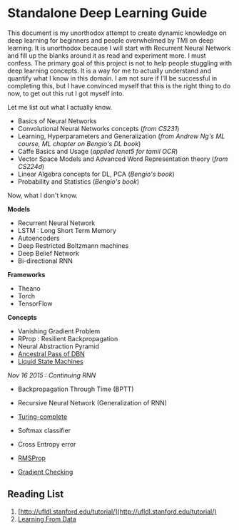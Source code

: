 # Standalone Deep Learning Guide

This document is my unorthodox attempt to create dynamic knowledge on deep learning for beginners and people overwhelmed by TMI on deep learning. It is unorthodox because I will start with Recurrent Neural Network and fill up the blanks around it as read and experiment more. I must confess. The primary goal of this project is not to help people stuggling with deep learning concepts. It is a way for me to actually understand and quantify what I know in this domain. I am not sure if I'll be successful in completing this, but I have convinced myself that this is the right thing to do now, to get out this rut I got myself into. 

Let me list out what I actually know.

* Basics of Neural Networks
* Convolutional Neural Networks concepts (*from CS231*)
* Learning, Hyperparameters and Generalization (*from Andrew Ng's ML course, ML chapter on Bengio's DL book*)
* Caffe Basics and Usage (*applied lenet5 for tamil OCR*)
* Vector Space Models and Advanced Word Representation theory (*from CS224d*)
* Linear Algebra concepts for DL, PCA (*Bengio's book*)
* Probability and Statistics (*Bengio's book*)

Now, what I don't know.

**Models**

* Recurrent Neural Network
* LSTM : Long Short Term Memory
* Autoencoders
* Deep Restricted Boltzmann machines
* Deep Belief Network
* Bi-directional RNN

**Frameworks**

* Theano 
* Torch 
* TensorFlow

**Concepts**

* Vanishing Gradient Problem
* RProp : Resilient Backpropagation 
* Neural Abstraction Pyramid
* [Ancestral Pass of DBN](http://www.cs.toronto.edu/~hinton/absps/ncfast.pdf)
* [Liquid State Machines](https://en.wikipedia.org/wiki/Liquid_state_machines)

*Nov 16 2015 : Continuing RNN*

* Backpropagation Through Time (BPTT)
* Recursive Neural Network (Generalization of RNN)
* [Turing-complete](http://binds.cs.umass.edu/papers/1995_Siegelmann_Science.pdf)

* Softmax classifier
* Cross Entropy error
* [RMSProp](http://arxiv.org/abs/1502.04390)
* [Gradient Checking](http://deeplearning.stanford.edu/wiki/index.php/Gradient_checking_and_advanced_optimization)

## Reading List

1. [http://ufldl.stanford.edu/tutorial/](http://ufldl.stanford.edu/tutorial/)
2. [Learning From Data](http://work.caltech.edu/previous.html)